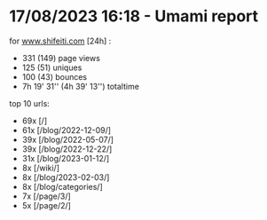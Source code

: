 # 17/08/2023 16:18 - Umami report
for www.shifeiti.com [24h] :

 - 331 (149) page views
 - 125 (51) uniques
 - 100 (43) bounces
 - 7h 19' 31'' (4h 39' 13'') totaltime


top 10 urls:
 - 69x [/]
 - 61x [/blog/2022-12-09/]
 - 39x [/blog/2022-05-07/]
 - 39x [/blog/2022-12-22/]
 - 31x [/blog/2023-01-12/]
 - 8x [/wiki/]
 - 8x [/blog/2023-02-03/]
 - 8x [/blog/categories/]
 - 7x [/page/3/]
 - 5x [/page/2/]


